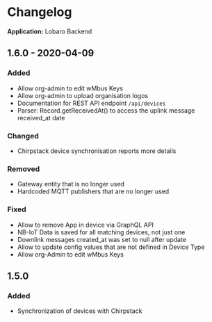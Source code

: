 # Changelog

**Application:** Lobaro Backend

## 1.6.0 - 2020-04-09

### Added
- Allow org-admin to edit wMbus Keys
- Allow org-admin to upload organisation logos
- Documentation for REST API endpoint `/api/devices`
- Parser: Record.getReceivedAt() to access the uplink message received_at date

### Changed
- Chirpstack device synchronisation reports more details

### Removed
- Gateway entity that is no longer used
- Hardcoded MQTT publishers that are no longer used

### Fixed
- Allow to remove App in device via GraphQL API
- NB-IoT Data is saved for all matching devices, not just one
- Downlink messages created_at was set to null after update
- Allow to update config values that are not defined in Device Type
- Allow org-Admin to edit wMbus Keys

## 1.5.0

### Added
- Synchronization of devices with Chirpstack